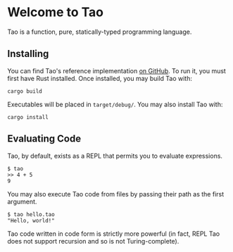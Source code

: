 # Welcome to Tao

Tao is a function, pure, statically-typed programming language.

## Installing

You can find Tao's reference implementation [on GitHub](https://www.github.com/zesterer/tao).
To run it, you must first have Rust installed.
Once installed, you may build Tao with:

```
cargo build
```

Executables will be placed in `target/debug/`. You may also install Tao with:

```
cargo install
```

## Evaluating Code

Tao, by default, exists as a REPL that permits you to evaluate expressions.

```
$ tao
>> 4 + 5
9
```

You may also execute Tao code from files by passing their path as the first argument.

```
$ tao hello.tao
"Hello, world!"
```

Tao code written in code form is strictly more powerful (in fact, REPL Tao does not support recursion and so is not Turing-complete).
